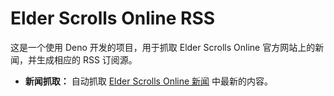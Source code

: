 # Elder Scrolls Online RSS

这是一个使用 Deno 开发的项目，用于抓取 Elder Scrolls Online
官方网站上的新闻，并生成相应的 RSS 订阅源。

- **新闻抓取：** 自动抓取
  [Elder Scrolls Online 新闻](https://www.elderscrollsonline.com/cn/news?page=1)
  中最新的内容。
